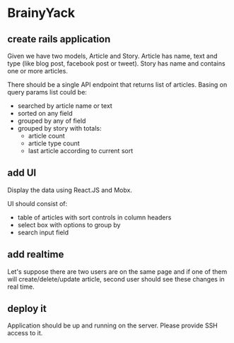 # BrainyYack

## create rails application

Given we have two models, Article and Story. Article has name, text and type (like blog post, facebook post or tweet).
Story has name and contains one or more articles.

There should be a single API endpoint that returns list of articles. Basing on query params list could be:

 - searched by article name or text
 - sorted on any field
 - grouped by any of field
 - grouped by story with totals:
   - article count
   - article type count
   - last article according to current sort
   

## add UI

Display the data using React.JS and Mobx.

UI should consist of:

- table of articles with sort controls in column headers
- select box with options to group by
- search input field


## add realtime

Let's suppose there are two users are on the same page and if one of them will create/delete/update article, second user should see these changes in real time.


## deploy it

Application should be up and running on the server. Please provide SSH access to it.
